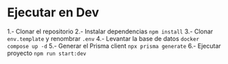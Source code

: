 # Ejecutar en Dev

1.- Clonar el repositorio
2.- Instalar dependencias `npm install`
3.- Clonar `env.template` y renombrar `.env`
4.- Levantar la base de datos `docker compose up -d`
5.- Generar el Prisma client  `npx prisma generate`
6.- Ejecutar proyecto `npm run start:dev`
